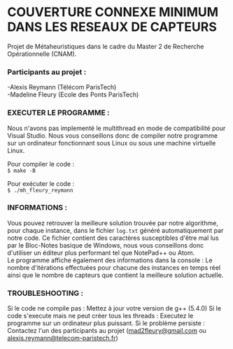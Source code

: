 ﻿# COUVERTURE CONNEXE MINIMUM DANS LES RESEAUX DE CAPTEURS

Projet de Métaheuristiques dans le cadre du Master 2 de Recherche Opérationnelle (CNAM).

### Participants au projet : <br />

-Alexis Reymann (Télécom ParisTech)<br />
-Madeline Fleury (Ecole des Ponts ParisTech)<br />

### EXECUTER LE PROGRAMME :<br />

Nous n'avons pas implementé le multithread en mode de compatibilité pour Visual Studio. Nous vous conseillons donc de compiler notre programme sur un ordinateur fonctionnant sous Linux ou sous une machine virtuelle Linux.<br />


Pour compiler le code :<br />
`$ make -B`

Pour exécuter le code :<br />
`$ ./mh_fleury_reymann`


### INFORMATIONS :<br />

Vous pouvez retrouver la meilleure solution trouvée par notre algorithme, pour chaque instance, dans le fichier `log.txt` généré automatiquement par notre code. Ce fichier contient des caractères susceptibles d'être mal lus par le Bloc-Notes basique de Windows, nous vous conseillons donc d'utiliser un éditeur plus performant tel que NotePad++ ou Atom. <br />
Le programme affiche également des informations dans la console : Le nombre d'itérations effectuées pour chacune des instances en temps réel ainsi que le nombre de capteurs que contient la meilleure solution actuelle.

### TROUBLESHOOTING :<br />

Si le code ne compile pas : Mettez à jour votre version de g++ (5.4.0)
Si le code s'execute mais ne peut créer tous les threads : Executez le programme sur un ordinateur plus puissant.
Si le problème persiste : Contactez l'un des participants au projet (mad2fleury@gmail.com ou alexis.reymann@telecom-paristech.fr)
